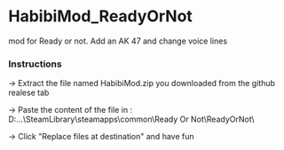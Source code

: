 # HabibiMod_ReadyOrNot
mod for Ready or not. Add an AK 47 and change voice lines

### Instructions

-> Extract the file named HabibiMod.zip you downloaded from the github realese tab

-> Paste the content of the file in : D:\...\SteamLibrary\steamapps\common\Ready Or Not\ReadyOrNot\

-> Click "Replace files at destination" and have fun
